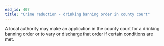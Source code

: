 ```yaml
---
esd_id: 407
title: "Crime reduction - drinking banning order in county court"
---
```


A local authority may make an application in the county court for a drinking banning order or to vary or discharge that order if certain conditions are met.

